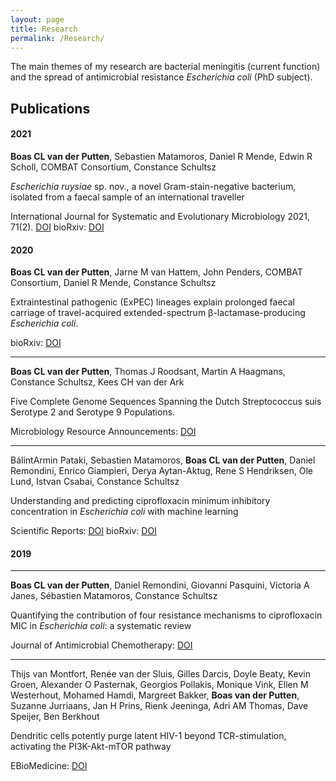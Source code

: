 ```yaml
---
layout: page
title: Research
permalink: /Research/
---
```


The main themes of my research are bacterial meningitis (current function) and the spread of antimicrobial resistance *Escherichia coli* (PhD subject).

## Publications

#### 2021

**Boas CL van der Putten**, Sebastien Matamoros, Daniel R Mende, Edwin R Scholl, COMBAT Consortium, Constance Schultsz

*Escherichia ruysiae* sp. nov., a novel Gram-stain-negative bacterium, isolated from a faecal sample of an international traveller

International Journal for Systematic and Evolutionary Microbiology 2021, 71(2). [DOI](https://doi.org/10.1099/ijsem.0.004609)
bioRxiv: [DOI](https://doi.org/10.1101/781724)

#### 2020

**Boas CL van der Putten**, Jarne M van Hattem, John Penders, COMBAT Consortium, Daniel R Mende, Constance Schultsz

Extraintestinal pathogenic (ExPEC) lineages explain prolonged faecal carriage of travel-acquired extended-spectrum β-lactamase-producing *Escherichia coli*.

bioRxiv: [DOI](https://doi.org/10.1101/2020.09.23.309856)

---

**Boas CL van der Putten**, Thomas J Roodsant, Martin A Haagmans, Constance Schultsz, Kees CH van der Ark

Five Complete Genome Sequences Spanning the Dutch Streptococcus suis Serotype 2 and Serotype 9 Populations.

Microbiology Resource Announcements: [DOI](https://doi.org/10.1128/MRA.01439-19)

---

BálintArmin Pataki, Sebastien Matamoros, **Boas CL van der Putten**, Daniel Remondini, Enrico Giampieri, Derya Aytan-Aktug, Rene S Hendriksen, Ole Lund, Istvan Csabai, Constance Schultsz

Understanding and predicting ciprofloxacin minimum inhibitory concentration in *Escherichia coli* with machine learning

Scientific Reports: [DOI](http://dx.doi.org/10.1038/s41598-020-71693-5)
bioRxiv: [DOI](https://doi.org/10.1101/806760)

#### 2019

---

**Boas CL van der Putten**, Daniel Remondini, Giovanni Pasquini, Victoria A Janes, Sébastien Matamoros, Constance Schultsz

Quantifying the contribution of four resistance mechanisms to ciprofloxacin MIC in *Escherichia coli*: a systematic review

Journal of Antimicrobial Chemotherapy: [DOI](https://doi.org/10.1093/jac/dky417)

---

Thijs van Montfort, Renée van der Sluis, Gilles Darcis, Doyle Beaty, Kevin Groen, Alexander O Pasternak, Georgios Pollakis, Monique Vink, Ellen M Westerhout, Mohamed Hamdi, Margreet Bakker, **Boas van der Putten**, Suzanne Jurriaans, Jan H Prins, Rienk Jeeninga, Adri AM Thomas, Dave Speijer, Ben Berkhout

Dendritic cells potently purge latent HIV-1 beyond TCR-stimulation, activating the PI3K-Akt-mTOR pathway

EBioMedicine: [DOI](https://doi.org/10.1016/j.ebiom.2019.02.014)

